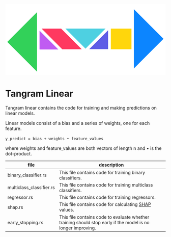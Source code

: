 <p align="center">
  <img src="tangram_linear.svg" title="Tangram">
</p>

# Tangram Linear

Tangram linear contains the code for training and making predictions on linear models.

Linear models consist of a bias and a series of weights, one for each feature.

`y_predict = bias + weights • feature_values`

where weights and feature_values are both vectors of length n and
• is the dot-product.

| file                     | description                                                                                                 |
| ------------------------ | ----------------------------------------------------------------------------------------------------------- |
| binary_classifier.rs     | This file contains code for training binary classifiers.                                                    |
| multiclass_classifier.rs | This file contains code for training multiclass classifiers.                                                |
| regressor.rs             | This file contains code for training regressors.                                                            |
| shap.rs                  | This file contains code for calculating [SHAP](https://github.com/slundberg/shap) values.                   |
| early_stopping.rs        | This file contains code to evaluate whether training should stop early if the model is no longer improving. |
